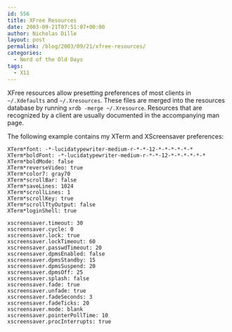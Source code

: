 ```yaml
---
id: 556
title: XFree Resources
date: 2003-09-21T07:51:07+00:00
author: Nicholas Dille
layout: post
permalink: /blog/2003/09/21/xfree-resources/
categories:
  - Nerd of the Old Days
tags:
  - X11
---
```

XFree resources allow presetting preferences of most clients in `~/.Xdefaults` and `~/.Xresources`. These files are merged into the resources database by running `xrdb -merge ~/.Xresource`. Resources that are recognized by a client are usually documented in the accompanying man page.<!--more-->

The following example contains my XTerm and XScreensaver preferences:

```
XTerm*font: -*-lucidatypewriter-medium-r-*-*-12-*-*-*-*-*-*
XTerm*boldFont: -*-lucidatypewriter-medium-r-*-*-12-*-*-*-*-*-*
XTerm*boldMode: false
XTerm*reverseVideo: true
XTerm*color7: gray70
XTerm*scrollBar: false
XTerm*saveLines: 1024
XTerm*scrollLines: 1
XTerm*scrollKey: true
XTerm*scrollTtyOutput: false
XTerm*loginShell: true

xscreensaver.timeout: 30
xscreensaver.cycle: 0
xscreensaver.lock: true
xscreensaver.lockTimeout: 60
xscreensaver.passwdTimeout: 20
xscreensaver.dpmsEnabled: false
xscreensaver.dpmsStandby: 15
xscreensaver.dpmsSuspend: 20
xscreensaver.dpmsOff: 25
xscreensaver.splash: false
xscreensaver.fade: true
xscreensaver.unfade: true
xscreensaver.fadeSeconds: 3
xscreensaver.fadeTicks: 20
xscreensaver.mode: blank
xscreensaver.pointerPollTime: 10
xscreensaver.procInterrupts: true
```